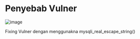 # Penyebab Vulner

![image](https://github.com/user-attachments/assets/f009c12c-6b15-4da8-b13e-2fa9ca8f804b)

Fixing Vulner dengan menggunakna mysqli_real_escape_string()
